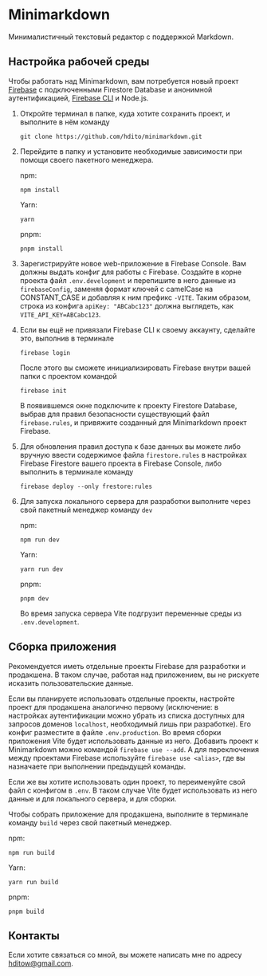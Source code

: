 # Minimarkdown
Минималистичный текстовый редактор с поддержкой Markdown.

## Настройка рабочей среды
Чтобы работать над Minimarkdown, вам потребуется новый проект [Firebase](https://console.firebase.google.com/) с подключенными Firestore Database и анонимной аутентификацией, [Firebase CLI](https://firebase.google.com/docs/cli) и Node.js.

1. Откройте терминал в папке, куда хотите сохранить проект, и выполните в нём команду
   ```
   git clone https://github.com/hdito/minimarkdown.git
   ```
2. Перейдите в папку и установите необходимые зависимости при помощи своего пакетного менеджера.
   
   npm:
   ```
   npm install
   ```

   Yarn:
   ```
   yarn
   ```

   pnpm:
   ```
   pnpm install
   ```

3. Зарегистрируйте новое web-приложение в Firebase Console. Вам должны выдать конфиг для работы с Firebase. Создайте в корне проекта файл `.env.development` и перепишите в него данные из `firebaseConfig`, заменяя формат ключей с camelCase на CONSTANT_CASE и добавляя к ним префикс `-VITE`. Таким образом, строка из конфига `apiKey: "ABCabc123"` должна выглядеть, как `VITE_API_KEY=ABCabc123`.
4. Если вы ещё не привязали Firebase CLI к своему аккаунту, сделайте это, выполнив в терминале
   
   ```
   firebase login
   ```

   После этого вы сможете инициализировать Firebase внутри вашей папки с проектом командой
   
   ```
   firebase init
   ```
   
   В появившемся окне подключите к проекту Firestore Database, выбрав для правил безопасности существующий файл `firebase.rules`, и привяжите созданный для Minimarkdown проект Firebase. 
5. Для обновления правил доступа к базе данных вы можете либо вручную ввести содержимое файла `firestore.rules` в настройках Firebase Firestore вашего проекта в Firebase Console, либо выполнить в терминале команду
    
   ```
   firebase deploy --only frestore:rules
   ```

6. Для запуска локального сервера для разработки выполните через свой пакетный менеджер команду `dev`
   
   npm:
   ```
   npm run dev
   ```

   Yarn:
   ```
   yarn run dev
   ```

   pnpm:
   ```
   pnpm dev
   ```
   
   Во время запуска сервера Vite подгрузит переменные среды из `.env.development`.

## Сборка приложения
Рекомендуется иметь отдельные проекты Firebase для разработки и продакшена. В таком случае, работая над приложением, вы не рискуете исказить пользовательские данные.

Если вы планируете использовать отдельные проекты, настройте проект для продакшена аналогично первому (исключение: в настройках аутентификации можно убрать из списка доступных для запросов доменов `localhost`, необходимый лишь при разработке). Его конфиг разместите в файле `.env.production`. Во время сборки приложения Vite будет использовать данные из него. Добавить проект к Minimarkdown можно командой `firebase use --add`. А для переключения между проектами Firebase используйте `firebase use <alias>`, где <alias> вы назначаете при выполнении предыдущей команды.

Если же вы хотите использовать один проект, то переименуйте свой файл с конфигом в `.env`. В таком случае Vite будет использовать из него данные и для локального сервера, и для сборки.

Чтобы собрать приложение для продакшена, выполните в терминале команду `build` через свой пакетный менеджер. 

npm:
```
npm run build
```

Yarn:
```
yarn run build
```

pnpm:
```
pnpm build
```

## Контакты
Если хотите связаться со мной, вы можете написать мне по адресу hditow@gmail.com.